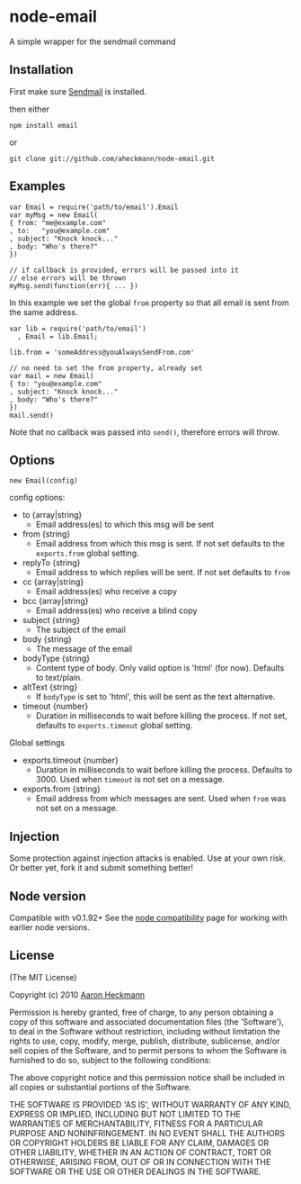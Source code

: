 # node-email

A simple wrapper for the sendmail command

## Installation

First make sure [Sendmail](http://www.sendmail.org/) is installed.

then either

    npm install email

or 

    git clone git://github.com/aheckmann/node-email.git

## Examples
    var Email = require('path/to/email').Email
    var myMsg = new Email(
    { from: "me@example.com"
    , to:   "you@example.com"
    , subject: "Knock knock..."
    , body: "Who's there?"
    })
    
    // if callback is provided, errors will be passed into it
    // else errors will be thrown
    myMsg.send(function(err){ ... })

In this example we set the global `from` property so that all
email is sent from the same address.
    
    var lib = require('path/to/email')
      , Email = lib.Email;
        
    lib.from = 'someAddress@youAlwaysSendFrom.com'
    
    // no need to set the from property, already set
    var mail = new Email(
    { to: "you@example.com"
    , subject: "Knock knock..."
    , body: "Who's there?"
    })
    mail.send()

Note that no callback was passed into `send()`, therefore errors will throw.
    

## Options
 
    new Email(config)
    
  config options:
  
  - to {array|string} 
    - Email address(es) to which this msg will be sent
  - from {string} 
    - Email address from which this msg is sent. If not set
      defaults to the `exports.from` global setting.
  - replyTo {string} 
    - Email address to which replies will be sent. If not set 
      defaults to `from`
  - cc {array|string} 
    - Email address(es) who receive a copy
  - bcc {array|string} 
    - Email address(es) who receive a blind copy
  - subject {string} 
    - The subject of the email
  - body {string} 
    - The message of the email
  - bodyType {string} 
    - Content type of body. Only valid option is 'html' (for now). 
      Defaults to text/plain.
  - altText {string}
    - If `bodyType` is set to 'html', this will be sent as the text
      alternative.
  - timeout {number} 
    - Duration in milliseconds to wait before killing the process. 
      If not set, defaults to `exports.timeout` global setting.

  Global settings
  
  - exports.timeout {number} 
    - Duration in milliseconds to wait before killing the process. 
      Defaults to 3000. Used when `timeout` is not set on a message.
  - exports.from {string} 
    - Email address from which messages are sent. Used
      when `from` was not set on a message.

## Injection
Some protection against injection attacks is enabled. Use at your own 
risk. Or better yet, fork it and submit something better!

## Node version
Compatible with v0.1.92+
See the [node compatibility](http://wiki.github.com/ry/node/library-compatibility) page for working with earlier node versions.
 
## License 

(The MIT License)

Copyright (c) 2010 [Aaron Heckmann](aaron.heckmann+github@gmail.com)

Permission is hereby granted, free of charge, to any person obtaining
a copy of this software and associated documentation files (the
'Software'), to deal in the Software without restriction, including
without limitation the rights to use, copy, modify, merge, publish,
distribute, sublicense, and/or sell copies of the Software, and to
permit persons to whom the Software is furnished to do so, subject to
the following conditions:

The above copyright notice and this permission notice shall be
included in all copies or substantial portions of the Software.

THE SOFTWARE IS PROVIDED 'AS IS', WITHOUT WARRANTY OF ANY KIND,
EXPRESS OR IMPLIED, INCLUDING BUT NOT LIMITED TO THE WARRANTIES OF
MERCHANTABILITY, FITNESS FOR A PARTICULAR PURPOSE AND NONINFRINGEMENT.
IN NO EVENT SHALL THE AUTHORS OR COPYRIGHT HOLDERS BE LIABLE FOR ANY
CLAIM, DAMAGES OR OTHER LIABILITY, WHETHER IN AN ACTION OF CONTRACT,
TORT OR OTHERWISE, ARISING FROM, OUT OF OR IN CONNECTION WITH THE
SOFTWARE OR THE USE OR OTHER DEALINGS IN THE SOFTWARE.
